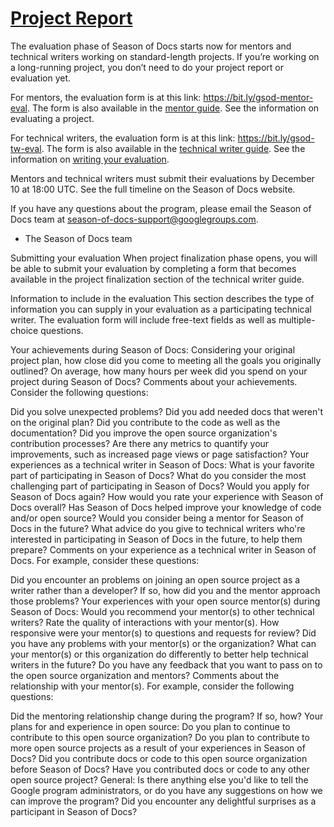 # [Project Report](https://bit.ly/gsod-tw-projectreport)

The evaluation phase of Season of Docs starts now for mentors and technical writers working on standard-length projects. 
If you’re working on a long-running project, you don’t need to do your project report or evaluation yet.

For mentors, the evaluation form is at this link: https://bit.ly/gsod-mentor-eval. 
The form is also available in the 
[mentor guide](https://nam10.safelinks.protection.outlook.com/?url=https%3A%2F%2Fdevelopers.google.com%2Fseason-of-docs%2Fdocs%2Fmentor-guide%23project-finalization&data=04%7C01%7Cryan.c.cooper%40uconn.edu%7C3d03ec1b6cd849601f5608d897b05f9c%7C17f1a87e2a254eaab9df9d439034b080%7C0%7C0%7C637426131086111497%7CUnknown%7CTWFpbGZsb3d8eyJWIjoiMC4wLjAwMDAiLCJQIjoiV2luMzIiLCJBTiI6Ik1haWwiLCJXVCI6Mn0%3D%7C1000&sdata=WztxfNjl79K4yv0Q7CLw0vGIjIUjqQ2%2FIinkPZve1wM%3D&reserved=0). 
See the information on evaluating a project.

For technical writers, the evaluation form is at this link: https://bit.ly/gsod-tw-eval. 
The form is also available in the [technical writer guide](https://nam10.safelinks.protection.outlook.com/?url=https%3A%2F%2Fdevelopers.google.com%2Fseason-of-docs%2Fdocs%2Ftech-writer-guide%23project-finalization&data=04%7C01%7Cryan.c.cooper%40uconn.edu%7C3d03ec1b6cd849601f5608d897b05f9c%7C17f1a87e2a254eaab9df9d439034b080%7C0%7C0%7C637426131086131489%7CUnknown%7CTWFpbGZsb3d8eyJWIjoiMC4wLjAwMDAiLCJQIjoiV2luMzIiLCJBTiI6Ik1haWwiLCJXVCI6Mn0%3D%7C1000&sdata=p2tQA%2FvkKUHyBrsIbpgHikh0CUq8syY779p67g8cs%2FY%3D&reserved=0).
See the information on [writing your evaluation](https://developers.google.com/season-of-docs/docs/evaluations-by-tech-writers).

Mentors and technical writers must submit their evaluations by December 10 at 18:00 UTC. 
See the full timeline on the Season of Docs website.

If you have any questions about the program, please email the Season of Docs team at season-of-docs-support@googlegroups.com.

- The Season of Docs team

Submitting your evaluation
When project finalization phase opens, you will be able to submit your evaluation by completing a form that becomes available in the project finalization section of the technical writer guide.

Information to include in the evaluation
This section describes the type of information you can supply in your evaluation as a participating technical writer. The evaluation form will include free-text fields as well as multiple-choice questions.

Your achievements during Season of Docs:
Considering your original project plan, how close did you come to meeting all the goals you originally outlined?
On average, how many hours per week did you spend on your project during Season of Docs?
Comments about your achievements. Consider the following questions:

Did you solve unexpected problems?
Did you add needed docs that weren't on the original plan?
Did you contribute to the code as well as the documentation?
Did you improve the open source organization's contribution processes?
Are there any metrics to quantify your improvements, such as increased page views or page satisfaction?
Your experiences as a technical writer in Season of Docs:
What is your favorite part of participating in Season of Docs?
What do you consider the most challenging part of participating in Season of Docs?
Would you apply for Season of Docs again?
How would you rate your experience with Season of Docs overall?
Has Season of Docs helped improve your knowledge of code and/or open source?
Would you consider being a mentor for Season of Docs in the future?
What advice do you give to technical writers who're interested in participating in Season of Docs in the future, to help them prepare?
Comments on your experience as a technical writer in Season of Docs. For example, consider these questions:

Did you encounter an problems on joining an open source project as a writer rather than a developer?
If so, how did you and the mentor approach those problems?
Your experiences with your open source mentor(s) during Season of Docs:
Would you recommend your mentor(s) to other technical writers?
Rate the quality of interactions with your mentor(s).
How responsive were your mentor(s) to questions and requests for review?
Did you have any problems with your mentor(s) or the organization?
What can your mentor(s) or this organization do differently to better help technical writers in the future?
Do you have any feedback that you want to pass on to the open source organization and mentors?
Comments about the relationship with your mentor(s). For example, consider the following questions:

Did the mentoring relationship change during the program?
If so, how?
Your plans for and experience in open source:
Do you plan to continue to contribute to this open source organization?
Do you plan to contribute to more open source projects as a result of your experiences in Season of Docs?
Did you contribute docs or code to this open source organization before Season of Docs?
Have you contributed docs or code to any other open source project?
General:
Is there anything else you'd like to tell the Google program administrators, or do you have any suggestions on how we can improve the program?
Did you encounter any delightful surprises as a participant in Season of Docs?
